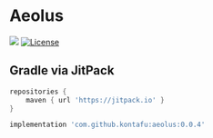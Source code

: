 # Aeolus

[![](https://jitpack.io/v/kontafu/aeolus.svg)](https://jitpack.io/#kontafu/aeolus)
[![License](https://img.shields.io/badge/license-Apache%202-4EB1BA.svg)](https://www.apache.org/licenses/LICENSE-2.0.html)

## Gradle via JitPack

```groovy
repositories {
    maven { url 'https://jitpack.io' }
}
```

``` groovy
implementation 'com.github.kontafu:aeolus:0.0.4'
```
